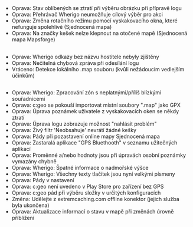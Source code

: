 ##
- Oprava: Stav oblíbených se ztratí při výběru obrázku při přípravě logu
- Oprava: Přehrávač Wherigo neumožňuje cílový výběr pro akci
- Oprava: Změna rotačního režimu pomocí vyskakovacího okna, které nefunguje spolehlivě (Sjednocená mapa)
- Oprava: Na značky kešek nelze klepnout na otočené mapě (Sjednocená mapa Mapsforge)

##
- Oprava: Wherigo odkazy bez názvu hostitele nebyly zjištěny
- Oprava: Nečitelná chybová zpráva při odesílání logu
- Vráceno: Detekce lokálního .map souboru (kvůli nežádoucím vedlejším účinkům)

##
- Oprava: Wherigo: Zpracování zón s neplatnými/příliš blízkými souřadnicemi
- Oprava: c:geo se pokouší importovat místní soubory ".map" jako GPX
- Oprava: Úprava poznámek uživatele z vyskakovacích oken se někdy ztratí
- Oprava: Úprava logu zobrazuje možnost "nahlásit problém"
- Oprava: Živý filtr 'Neobsahuje' nevrátí žádné kešky
- Oprava: Pády při pozastavení online mapy Sjednocená mapa
- Oprava: Zastaralá aplikace "GPS Bluethooth" v seznamu užitečných aplikací
- Oprava: Proměnné a/nebo hodnoty jsou při úpravách osobní poznámky vymazány chybně
- Oprava: Wherigo: Špatné informace o nadmořské výšce
- Oprava: Wherigo: Všechny texty tlačítek jsou nyní velkými písmeny
- Oprava: Pády v nastavení
- Oprava: c:geo není uvedeno v Play Store pro zařízení bez GPS
- Oprava: c:geo pád při výběru složky v určitých konfiguracích
- Změna: Udělejte z extremcaching.com offline konektor (jejich služba byla ukončena)
- Oprava: Aktualizace informací o stavu v mapě při změnách úrovně přiblížení
